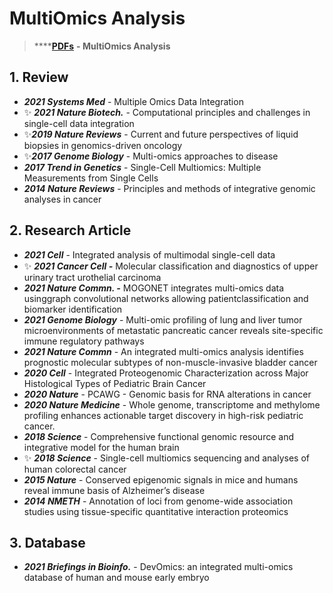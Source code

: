 # MultiOmics Analysis

> ****[**PDFs**](https://cloud.tsinghua.edu.cn/d/f72ee6992a1e4ec78044/?p=%2FMultiOmics%20Analysis\&mode=list) **- MultiOmics Analysis**

## 1. Review

* _**2021 Systems Med**_ - Multiple Omics Data Integration
* ✨ _**2021 Nature Biotech.**_ - Computational principles and challenges in single-cell data integration
* ✨_**2019 Nature Reviews**_ - Current and future perspectives of liquid biopsies in genomics-driven oncology
* ✨_**2017 Genome Biology**_ - Multi-omics approaches to disease
* _**2017 Trend in Genetics**_ - Single-Cell Multiomics: Multiple Measurements from Single Cells
* _**2014 Nature Reviews**_ - Principles and methods of integrative genomic analyses in cancer

## 2. Research Article

* _**2021 Cell**_ - Integrated analysis of multimodal single-cell data
* ✨ _**2021 Cancer Cell -**_ Molecular classiﬁcation and diagnostics of upper urinary tract urothelial carcinoma
* _**2021 Nature Commn. -**_ MOGONET integrates multi-omics data usinggraph convolutional networks allowing patientclassification and biomarker identification
* _**2021 Genome Biology**_ - Multi-omic profiling of lung and liver tumor microenvironments of metastatic pancreatic cancer reveals site-specific immune regulatory pathways
* _**2021 Nature Commn**_ - An integrated multi-omics analysis identifies prognostic molecular subtypes of non-muscle-invasive bladder cancer
* _**2020 Cell**_ - Integrated Proteogenomic Characterization across Major Histological Types of Pediatric Brain Cancer
* _**2020 Nature**_ - PCAWG - Genomic basis for RNA alterations in cancer
* _**2020 Nature Medicine**_ - Whole genome, transcriptome and methylome profiling enhances actionable target discovery in high-risk pediatric cancer.
* _**2018 Science**_ - Comprehensive functional genomic resource and integrative model for the human brain
* ✨ _**2018 Science**_ - Single-cell multiomics sequencing and analyses of human colorectal cancer
* _**2015 Nature**_ - Conserved epigenomic signals in mice and humans reveal immune basis of Alzheimer’s disease
* _**2014 NMETH**_ - Annotation of loci from genome-wide association studies using tissue-specific quantitative interaction proteomics&#x20;

## 3. Database

* _**2021 Briefings in Bioinfo.**_ - DevOmics: an integrated multi-omics database of human and mouse early embryo

